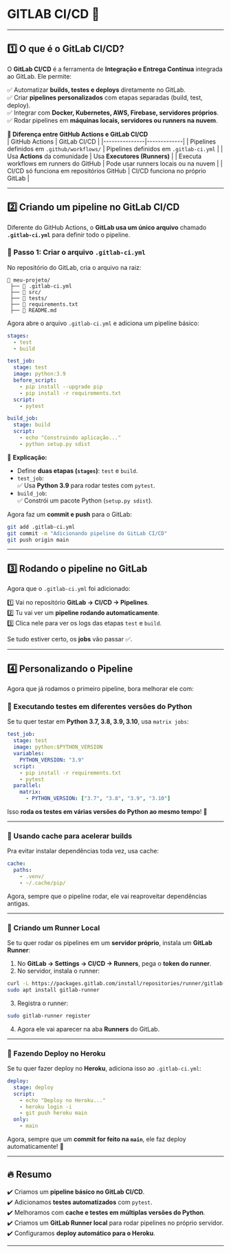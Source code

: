 # **GITLAB CI/CD** 🚀  

---

## **1️⃣ O que é o GitLab CI/CD?**
O **GitLab CI/CD** é a ferramenta de **Integração e Entrega Contínua** integrada ao GitLab. Ele permite:  

✅ Automatizar **builds, testes e deploys** diretamente no GitLab.  
✅ Criar **pipelines personalizados** com etapas separadas (build, test, deploy).  
✅ Integrar com **Docker, Kubernetes, AWS, Firebase, servidores próprios**.  
✅ Rodar pipelines em **máquinas locais, servidores ou runners na nuvem**.  

**📌 Diferença entre GitHub Actions e GitLab CI/CD**  
| GitHub Actions | GitLab CI/CD |
|---------------|-------------|
| Pipelines definidos em `.github/workflows/` | Pipelines definidos em `.gitlab-ci.yml` |
| Usa **Actions** da comunidade | Usa **Executores (Runners)** |
| Executa workflows em runners do GitHub | Pode usar runners locais ou na nuvem |
| CI/CD só funciona em repositórios GitHub | CI/CD funciona no próprio GitLab |

---

## **2️⃣ Criando um pipeline no GitLab CI/CD**  
Diferente do GitHub Actions, o **GitLab usa um único arquivo** chamado **`.gitlab-ci.yml`** para definir todo o pipeline.  

### **📌 Passo 1: Criar o arquivo `.gitlab-ci.yml`**
No repositório do GitLab, cria o arquivo na raiz:

```
📂 meu-projeto/
 ├── 📄 .gitlab-ci.yml
 ├── 📂 src/
 ├── 📂 tests/
 ├── 📄 requirements.txt
 ├── 📄 README.md
```

Agora abre o arquivo `.gitlab-ci.yml` e adiciona um pipeline básico:

```yaml
stages:
  - test
  - build

test_job:
  stage: test
  image: python:3.9
  before_script:
    - pip install --upgrade pip
    - pip install -r requirements.txt
  script:
    - pytest

build_job:
  stage: build
  script:
    - echo "Construindo aplicação..."
    - python setup.py sdist
```

📌 **Explicação:**  
- Define **duas etapas (`stages`)**: `test` e `build`.  
- `test_job`:  
  ✅ Usa **Python 3.9** para rodar testes com `pytest`.  
- `build_job`:  
  ✅ Constrói um pacote Python (`setup.py sdist`).  

Agora faz um **commit e push** para o GitLab:

```bash
git add .gitlab-ci.yml
git commit -m "Adicionando pipeline do GitLab CI/CD"
git push origin main
```

---

## **3️⃣ Rodando o pipeline no GitLab**
Agora que o `.gitlab-ci.yml` foi adicionado:  

1️⃣ Vai no repositório **GitLab → CI/CD → Pipelines**.  
2️⃣ Tu vai ver um **pipeline rodando automaticamente**.  
3️⃣ Clica nele para ver os logs das etapas `test` e `build`.  

Se tudo estiver certo, os **jobs** vão passar ✅.

---

## **4️⃣ Personalizando o Pipeline**
Agora que já rodamos o primeiro pipeline, bora melhorar ele com:

### **🔹 Executando testes em diferentes versões do Python**
Se tu quer testar em **Python 3.7, 3.8, 3.9, 3.10**, usa `matrix jobs`:

```yaml
test_job:
  stage: test
  image: python:$PYTHON_VERSION
  variables:
    PYTHON_VERSION: "3.9"
  script:
    - pip install -r requirements.txt
    - pytest
  parallel:
    matrix:
      - PYTHON_VERSION: ["3.7", "3.8", "3.9", "3.10"]
```

Isso **roda os testes em várias versões do Python ao mesmo tempo**! 🚀  

---

### **🔹 Usando cache para acelerar builds**
Pra evitar instalar dependências toda vez, usa cache:

```yaml
cache:
  paths:
    - .venv/
    - ~/.cache/pip/
```

Agora, sempre que o pipeline rodar, ele vai reaproveitar dependências antigas.

---

### **🔹 Criando um Runner Local**
Se tu quer rodar os pipelines em um **servidor próprio**, instala um **GitLab Runner**:

1. No **GitLab → Settings → CI/CD → Runners**, pega o **token do runner**.  
2. No servidor, instala o runner:

```bash
curl -L https://packages.gitlab.com/install/repositories/runner/gitlab-runner/script.deb.sh | sudo bash
sudo apt install gitlab-runner
```

3. Registra o runner:

```bash
sudo gitlab-runner register
```

4. Agora ele vai aparecer na aba **Runners** do GitLab.  

---

### **🔹 Fazendo Deploy no Heroku**
Se tu quer fazer deploy no **Heroku**, adiciona isso ao `.gitlab-ci.yml`:

```yaml
deploy:
  stage: deploy
  script:
    - echo "Deploy no Heroku..."
    - heroku login -i
    - git push heroku main
  only:
    - main
```

Agora, sempre que um **commit for feito na `main`**, ele faz deploy automaticamente! 🚀  

---

## **🔥 Resumo**
✔️ Criamos um **pipeline básico no GitLab CI/CD**.  
✔️ Adicionamos **testes automatizados** com `pytest`.  
✔️ Melhoramos com **cache e testes em múltiplas versões do Python**.  
✔️ Criamos um **GitLab Runner local** para rodar pipelines no próprio servidor.  
✔️ Configuramos **deploy automático para o Heroku**.  

---
